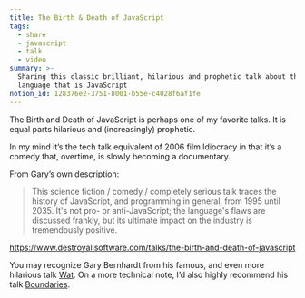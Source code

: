 ```yaml
---
title: The Birth & Death of JavaScript
tags:
  - share
  - javascript
  - talk
  - video
summary: >-
  Sharing this classic brilliant, hilarious and prophetic talk about the crazy
  language that is JavaScript
notion_id: 128376e2-3751-8001-b55e-c4028f6af1fe
---
```

The Birth and Death of JavaScript is perhaps one of my favorite talks. It is equal parts hilarious and (increasingly) prophetic.

In my mind it’s the tech talk equivalent of 2006 film Idiocracy in that it’s a comedy that, overtime, is slowly becoming a documentary.

From Gary’s own description:

> This science fiction / comedy / completely serious talk traces the history of JavaScript, and programming in general, from 1995 until 2035. It's not pro- or anti-JavaScript; the language's flaws are discussed frankly, but its ultimate impact on the industry is tremendously positive.

<https://www.destroyallsoftware.com/talks/the-birth-and-death-of-javascript>

You may recognize Gary Bernhardt from his famous, and even more hilarious talk [Wat](https://www.destroyallsoftware.com/talks/wat). On a more technical note, I’d also highly recommend his talk [Boundaries](https://www.destroyallsoftware.com/talks/boundaries).
